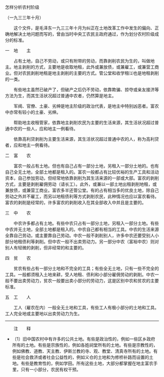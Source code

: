 怎样分析农村阶级

（一九三三年十月）



　　这个文件，是毛泽东一九三三年十月为纠正在土地改革工作中发生的偏向、正确地解决土地问题而写的，曾由当时中央工农民主政府通过，作为划分农村阶级成分的标准。 



一　地　　主



　　占有土地，自己不劳动，或只有附带的劳动，而靠剥削农民为生的，叫做地主。地主剥削的方式，主要地是收取地租，此外或兼放债，或兼雇工，或兼营工商业。但对农民剥削地租是地主剥削的主要的方式。管公堂和收学租⑴也是地租剥削的一类。 

　　有些地主虽然已破产了，但破产之后仍不劳动，依靠欺骗、掠夺或亲友接济等方法为生，而其生活状况超过普通中农者，仍然算是地主。 

　　军阀、官僚、土豪、劣绅是地主阶级的政治代表，是地主中特别凶恶者。富农中亦常有较小的土豪、劣绅。 

　　帮助地主收租管家，依靠地主剥削农民为主要的生活来源，其生活状况超过普通中农的一些人，应和地主一例看待。 

　　依靠高利贷剥削为主要生活来源，其生活状况超过普通中农的人，称为高利贷者，应和地主一例看待。 

二　富　　农



　　富农一般占有土地。但也有自己占有一部分土地，另租入一部分土地的。也有自己全无土地，全部土地都是租入的。富农一般都占有比较优裕的生产工具和活动资本，自己参加劳动，但经常地依靠剥削为其生活来源的一部或大部。富农的剥削方式，主要是剥削雇佣劳动（请长工）。此外，或兼以一部土地出租剥削地租，或兼放债，或兼营工商业。富农多半还管公堂。有的占有相当多的优良土地，除自己劳动之外并不雇工，而另以地租债利等方式剥削农民，此种情况也应以富农看待。富农的剥削是经常的，许多富农的剥削收入在其全部收入中并且是主要的。 

三　中　　农



　　中农许多都占有土地。有些中农只占有一部分土地，另租入一部分土地。有些中农并无土地，全部土地都是租入的。中农自己都有相当的工具。中农的生活来源全靠自己劳动，或主要靠自己劳动。中农一般不剥削别人，许多中农还要受别人小部分地租债利等剥削。但中农一般不出卖劳动力。另一部分中农（富裕中农）则对别人有轻微的剥削，但非经常的和主要的。 

四　贫　　农



　　贫农有些占有一部分土地和不完全的工具；有些全无土地，只有一些不完全的工具。一般都须租入土地来耕，受人地租、债利和小部分雇佣劳动的剥削。中农一般不要出卖劳动力，贫农一般要出卖小部分的劳动力，这是区别中农和贫农的主要标准。 

五　工　　人



　　工人（雇农在内）一般全无土地和工具，有些工人有极小部分的土地和工具。工人完全地或主要地以出卖劳动力为生。 

------------------

　　注　　释 

- 〔1〕旧中国农村中有许多的公共土地。有些是政治性的，例如一些区乡政府所有的土地。有些是宗族性的，例如各姓祠堂所有的土地。有些是宗教性的，例如佛教、道教、天主教、伊斯兰教的寺、观、教堂、清真寺所有的土地。有些是社会救济或者社会公益性的，例如义仓的土地和为修桥补路而设置的土地。有些是教育性的，例如学田。所有这些土地，大部分都掌握在地主富农手里，只有一小部分，农民有权干预。 

